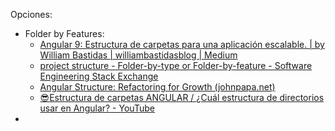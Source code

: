 Opciones: 
- Folder by Features: 
	- [Angular 9: Estructura de carpetas para una aplicación escalable. | by William Bastidas | williambastidasblog | Medium](https://medium.com/williambastidasblog/angular-9-estructura-de-carpetas-de-para-una-aplicaci%C3%B3n-escalable-a34ab5dd6aaa)
	- [project structure - Folder-by-type or Folder-by-feature - Software Engineering Stack Exchange](https://softwareengineering.stackexchange.com/questions/338597/folder-by-type-or-folder-by-feature)
	- [Angular Structure: Refactoring for Growth (johnpapa.net)](https://www.johnpapa.net/angular-growth-structure/)
	- [😎Estructura de carpetas ANGULAR / ¿Cuál estructura de directorios usar en Angular? - YouTube](https://www.youtube.com/watch?v=SvfSgCAOB7M&ab_channel=LeiferMendez)
- 